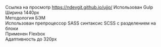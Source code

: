 Ссылка на просмотр https://ndevgit.github.io/ujjo/
Использован Gulp<br>
Ширина 1440px<br>
Методология БЭМ<br>
Использован препроцессор SASS синтаксис SCSS с разделением на блоки<br>
Применен Flexbox<br>
Адаптивность до 320px<br>

